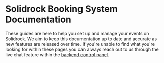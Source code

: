 # Solidrock Booking System Documentation

These guides are here to help you set up and manage your events on Solidrock. We aim to keep this documentation up to date and accurate as new features are released over time. If you're unable to find what you're looking for within these pages you can always reach out to us through the live chat feature within the [backend control panel](https://events.solidrock.io/admin).
